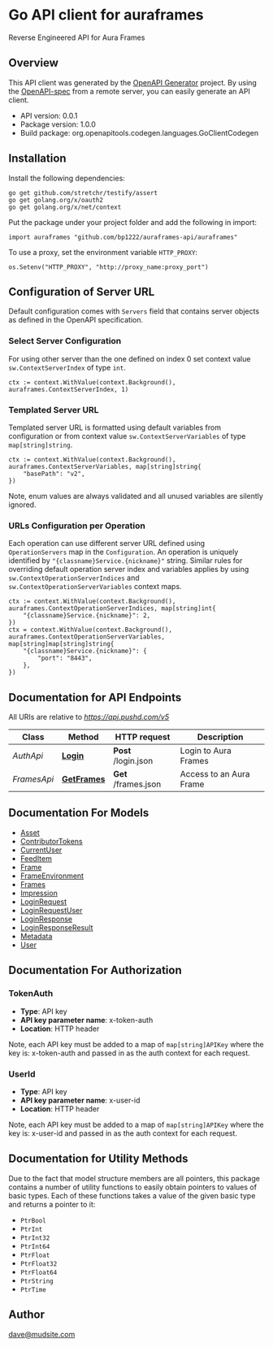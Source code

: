# Go API client for auraframes

Reverse Engineered API for Aura Frames

## Overview
This API client was generated by the [OpenAPI Generator](https://openapi-generator.tech) project.  By using the [OpenAPI-spec](https://www.openapis.org/) from a remote server, you can easily generate an API client.

- API version: 0.0.1
- Package version: 1.0.0
- Build package: org.openapitools.codegen.languages.GoClientCodegen

## Installation

Install the following dependencies:

```shell
go get github.com/stretchr/testify/assert
go get golang.org/x/oauth2
go get golang.org/x/net/context
```

Put the package under your project folder and add the following in import:

```golang
import auraframes "github.com/bp1222/auraframes-api/auraframes"
```

To use a proxy, set the environment variable `HTTP_PROXY`:

```golang
os.Setenv("HTTP_PROXY", "http://proxy_name:proxy_port")
```

## Configuration of Server URL

Default configuration comes with `Servers` field that contains server objects as defined in the OpenAPI specification.

### Select Server Configuration

For using other server than the one defined on index 0 set context value `sw.ContextServerIndex` of type `int`.

```golang
ctx := context.WithValue(context.Background(), auraframes.ContextServerIndex, 1)
```

### Templated Server URL

Templated server URL is formatted using default variables from configuration or from context value `sw.ContextServerVariables` of type `map[string]string`.

```golang
ctx := context.WithValue(context.Background(), auraframes.ContextServerVariables, map[string]string{
	"basePath": "v2",
})
```

Note, enum values are always validated and all unused variables are silently ignored.

### URLs Configuration per Operation

Each operation can use different server URL defined using `OperationServers` map in the `Configuration`.
An operation is uniquely identified by `"{classname}Service.{nickname}"` string.
Similar rules for overriding default operation server index and variables applies by using `sw.ContextOperationServerIndices` and `sw.ContextOperationServerVariables` context maps.

```
ctx := context.WithValue(context.Background(), auraframes.ContextOperationServerIndices, map[string]int{
	"{classname}Service.{nickname}": 2,
})
ctx = context.WithValue(context.Background(), auraframes.ContextOperationServerVariables, map[string]map[string]string{
	"{classname}Service.{nickname}": {
		"port": "8443",
	},
})
```

## Documentation for API Endpoints

All URIs are relative to *https://api.pushd.com/v5*

Class | Method | HTTP request | Description
------------ | ------------- | ------------- | -------------
*AuthApi* | [**Login**](docs/AuthApi.md#login) | **Post** /login.json | Login to Aura Frames
*FramesApi* | [**GetFrames**](docs/FramesApi.md#getframes) | **Get** /frames.json | Access to an Aura Frame


## Documentation For Models

 - [Asset](docs/Asset.md)
 - [ContributorTokens](docs/ContributorTokens.md)
 - [CurrentUser](docs/CurrentUser.md)
 - [FeedItem](docs/FeedItem.md)
 - [Frame](docs/Frame.md)
 - [FrameEnvironment](docs/FrameEnvironment.md)
 - [Frames](docs/Frames.md)
 - [Impression](docs/Impression.md)
 - [LoginRequest](docs/LoginRequest.md)
 - [LoginRequestUser](docs/LoginRequestUser.md)
 - [LoginResponse](docs/LoginResponse.md)
 - [LoginResponseResult](docs/LoginResponseResult.md)
 - [Metadata](docs/Metadata.md)
 - [User](docs/User.md)


## Documentation For Authorization



### TokenAuth

- **Type**: API key
- **API key parameter name**: x-token-auth
- **Location**: HTTP header

Note, each API key must be added to a map of `map[string]APIKey` where the key is: x-token-auth and passed in as the auth context for each request.


### UserId

- **Type**: API key
- **API key parameter name**: x-user-id
- **Location**: HTTP header

Note, each API key must be added to a map of `map[string]APIKey` where the key is: x-user-id and passed in as the auth context for each request.


## Documentation for Utility Methods

Due to the fact that model structure members are all pointers, this package contains
a number of utility functions to easily obtain pointers to values of basic types.
Each of these functions takes a value of the given basic type and returns a pointer to it:

* `PtrBool`
* `PtrInt`
* `PtrInt32`
* `PtrInt64`
* `PtrFloat`
* `PtrFloat32`
* `PtrFloat64`
* `PtrString`
* `PtrTime`

## Author

dave@mudsite.com

